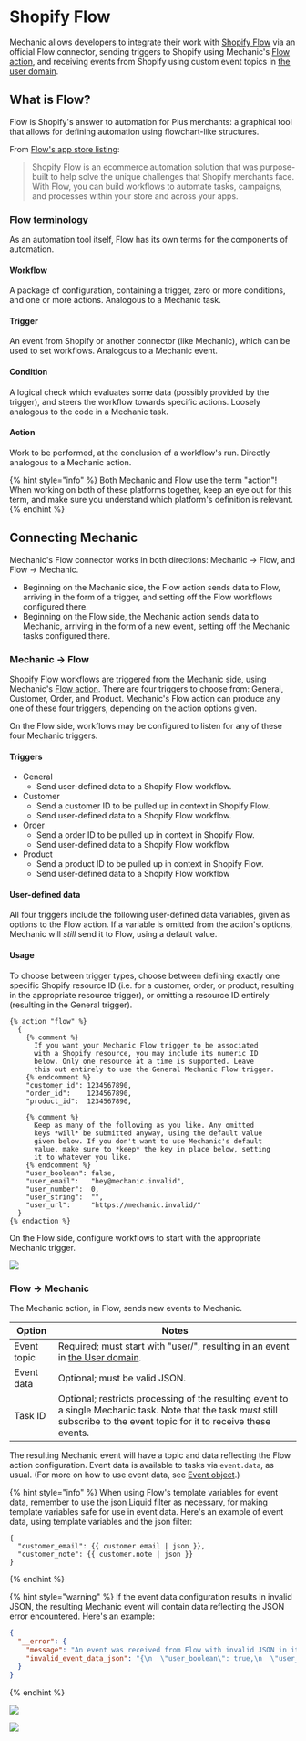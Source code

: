 # Shopify Flow

Mechanic allows developers to integrate their work with [Shopify Flow](https://apps.shopify.com/flow) via an official Flow connector, sending triggers to Shopify using Mechanic's [Flow action](../../core/actions/integrations/flow.md), and receiving events from Shopify using custom event topics in [the user domain](../events/topics.md#user-1).

## What is Flow?

Flow is Shopify's answer to automation for Plus merchants: a graphical tool that allows for defining automation using flowchart-like structures.

From [Flow's app store listing](https://apps.shopify.com/flow):

> Shopify Flow is an ecommerce automation solution that was purpose-built to help solve the unique challenges that Shopify merchants face. With Flow, you can build workflows to automate tasks, campaigns, and processes within your store and across your apps.

### Flow terminology

As an automation tool itself, Flow has its own terms for the components of automation.

#### Workflow

A package of configuration, containing a trigger, zero or more conditions, and one or more actions. Analogous to a Mechanic task.

#### Trigger

An event from Shopify or another connector (like Mechanic), which can be used to set workflows. Analogous to a Mechanic event.

#### Condition

A logical check which evaluates some data (possibly provided by the trigger), and steers the workflow towards specific actions. Loosely analogous to the code in a Mechanic task.

#### Action

Work to be performed, at the conclusion of a workflow's run. Directly analogous to a Mechanic action.

{% hint style="info" %}
Both Mechanic and Flow use the term "action"! When working on both of these platforms together, keep an eye out for this term, and make sure you understand which platform's definition is relevant.
{% endhint %}

## Connecting Mechanic

Mechanic's Flow connector works in both directions: Mechanic → Flow, and Flow → Mechanic.

* Beginning on the Mechanic side, the Flow action sends data to Flow, arriving in the form of a trigger, and setting off the Flow workflows configured there.
* Beginning on the Flow side, the Mechanic action sends data to Mechanic, arriving in the form of a new event, setting off the Mechanic tasks configured there.

### Mechanic → Flow

Shopify Flow workflows are triggered from the Mechanic side, using Mechanic's [Flow action](../../core/actions/integrations/flow.md). There are four triggers to choose from: General, Customer, Order, and Product. Mechanic's Flow action can produce any one of these four triggers, depending on the action options given.

On the Flow side, workflows may be configured to listen for any of these four Mechanic triggers.

#### Triggers

* General
  * Send user-defined data to a Shopify Flow workflow.
* Customer
  * Send a customer ID to be pulled up in context in Shopify Flow.
  * Send user-defined data to a Shopify Flow workflow.
* Order
  * Send a order ID to be pulled up in context in Shopify Flow.
  * Send user-defined data to a Shopify Flow workflow
* Product
  * Send a product ID to be pulled up in context in Shopify Flow.
  * Send user-defined data to a Shopify Flow workflow

#### User-defined data

All four triggers include the following user-defined data variables, given as options to the Flow action. If a variable is omitted from the action's options, Mechanic will _still_ send it to Flow, using a default value.

#### Usage

To choose between trigger types, choose between defining exactly one specific Shopify resource ID (i.e. for a customer, order, or product, resulting in the appropriate resource trigger), or omitting a resource ID entirely (resulting in the General trigger).

```liquid
{% action "flow" %}
  {
    {% comment %}
      If you want your Mechanic Flow trigger to be associated
      with a Shopify resource, you may include its numeric ID
      below. Only one resource at a time is supported. Leave
      this out entirely to use the General Mechanic Flow trigger.
    {% endcomment %}
    "customer_id": 1234567890,
    "order_id":    1234567890,
    "product_id":  1234567890,

    {% comment %}
      Keep as many of the following as you like. Any omitted
      keys *will* be submitted anyway, using the default value
      given below. If you don't want to use Mechanic's default
      value, make sure to *keep* the key in place below, setting
      it to whatever you like.
    {% endcomment %}
    "user_boolean": false,
    "user_email":   "hey@mechanic.invalid",
    "user_number":  0,
    "user_string":  "",
    "user_url":     "https://mechanic.invalid/"
  }
{% endaction %}
```

On the Flow side, configure workflows to start with the appropriate Mechanic trigger.

![](<../../.gitbook/assets/Screen Shot 2021-11-05 at 7.13.09 PM.png>)

### Flow → Mechanic

The Mechanic action, in Flow, sends new events to Mechanic.

| Option      | Notes                                                                                                                                                                         |
| ----------- | ----------------------------------------------------------------------------------------------------------------------------------------------------------------------------- |
| Event topic | Required; must start with "user/", resulting in an event in [the User domain](../events/topics.md#user-1).                                                                    |
| Event data  | Optional; must be valid JSON.                                                                                                                                                 |
| Task ID     | Optional; restricts processing of the resulting event to a single Mechanic task. Note that the task _must_ still subscribe to the event topic for it to receive these events. |

The resulting Mechanic event will have a topic and data reflecting the Flow action configuration. Event data is available to tasks via `event.data`, as usual. (For more on how to use event data, see [Event object](../liquid/objects/event.md).)

{% hint style="info" %}
When using Flow's template variables for event data, remember to use [the json Liquid filter](https://shopify.dev/api/liquid/filters/additional-filters#json) as necessary, for making template variables safe for use in event data. Here's an example of event data, using template variables and the json filter:

```
{
  "customer_email": {{ customer.email | json }},
  "customer_note": {{ customer.note | json }}
}
```
{% endhint %}

{% hint style="warning" %}
If the event data configuration results in invalid JSON, the resulting Mechanic event will contain data reflecting the JSON error encountered. Here's an example:

```json
{
  "__error": {
    "message": "An event was received from Flow with invalid JSON in its event data. Check the originating workflow's configuration and resolve the issue there. (Hint: the `json` Liquid filter is often useful in cases like this!)",
    "invalid_event_data_json": "{\n  \"user_boolean\": true,\n  \"user_email\": \"heyhey@mechanic.invalid\",\n  \"user_number\": 5,\n  \"user_string\": \"asdfasdf\",\n  \"user_url\": \"https://google.com/\",\n  \"mechanic_task_id\": \"6c461365-ae83-46c4-b33e-a0d7c81b03d5\",\n  \"mechanic_event_topic\": \"mechanic/user/trigger\",\n  \"mechanic_event_inspector_url\": \"https://mechanic-dev-isaac.myshopify.com/admin/apps/mechanic-dev-isaac/~/events/659df64b-7622-4bc4-924c-dda268c737b2?task_run_id=cd49135a-cdcc-452b-9338-4fa3288bd577\",,,\n}"
  }
}
```
{% endhint %}

![](<../../.gitbook/assets/Screen Shot 2021-11-05 at 7.23.39 PM (1).png>)

![](<../../.gitbook/assets/Screen Shot 2021-11-05 at 7.22.30 PM.png>)

